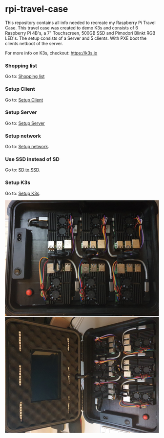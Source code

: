 # rpi-travel-case

This repository contains all info needed to recreate my Raspberry Pi Travel Case. This travel case was created to demo K3s and consists of 6 Raspberry Pi 4B's, a 7" Touchscreen, 500GB SSD and Pimodori Blinkt RGB LED's. The setup consists of a Server and 5 clients. With PXE boot the clients netboot of the server. 

For more info on K3s, checkout: https://k3s.io  

### Shopping list
Go to: [Shopping list](https://github.com/Sheldonwl/rpi-travel-case/blob/master/docs/shopping-list.md)  

### Setup Client
Go to: [Setup Client](https://github.com/Sheldonwl/rpi-travel-case/blob/master/docs/setup-client.md)  

### Setup Server 
Go to: [Setup Server](https://github.com/Sheldonwl/rpi-travel-case/blob/master/docs/setup-server.md)  

### Setup network
Go to: [Setup network](https://github.com/Sheldonwl/rpi-travel-case/blob/master/docs/setup-network.md). 

### Use SSD instead of SD
Go to: [SD to SSD](https://github.com/Sheldonwl/rpi-travel-case/blob/master/docs/sd-to-ssd.md). 

### Setup K3s
Go to: [Setup K3s](https://github.com/Sheldonwl/rpi-travel-case/blob/master/docs/setup-k3s.md). 







![Alt text](/docs/images/2.jpg?raw=true "Raspberry Pi Travel Case Cluster")
![Alt text](/docs/images/1.jpg?raw=true "Raspberry Pi Travel Case Cluster")




 
